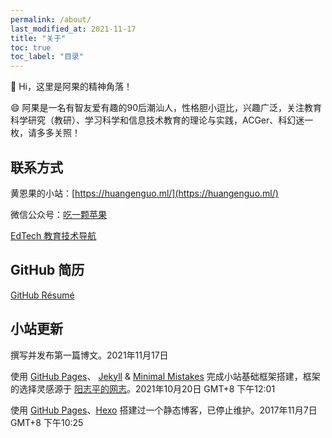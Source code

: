 ```yaml
---
permalink: /about/
last_modified_at: 2021-11-17
title: "关于"
toc: true
toc_label: "目录"
---
```


👋 Hi，这里是阿果的精神角落！

😄 阿果是一名有智友爱有趣的90后潮汕人，性格胆小逗比，兴趣广泛，关注教育科学研究（教研）、学习科学和信息技术教育的理论与实践，ACGer、科幻迷一枚，请多多关照！  

## 联系方式

黄恩果的小站：[https://huangenguo.ml/](https://huangenguo.ml/)

微信公众号：[吃一颗苹果](https://cdn.jsdelivr.net/gh/huangenguo/img@main/公众号二维码-扫描距离0.5米.jpg)

[EdTech 教育技术导航](https://123.huangenguo.ml/)

## GitHub 简历

[GitHub Résumé](https://resume.github.io/?huangenguo)

## 小站更新

撰写并发布第一篇博文。2021年11月17日  

使用 [GitHub Pages](https://pages.github.com/)、 [Jekyll](https://jekyllrb.com/) & [Minimal Mistakes](https://mademistakes.com/work/minimal-mistakes-jekyll-theme/) 完成小站基础框架搭建，框架的选择灵感源于 [阳志平的网志](https://www.yangzhiping.com/)。2021年10月20日 GMT+8 下午12:01

使用 [GitHub Pages](https://pages.github.com/)、[Hexo](https://hexo.io/zh-cn/) 搭建过一个静态博客，已停止维护。2017年11月7日 GMT+8 下午10:25
